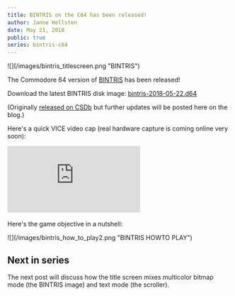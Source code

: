```yaml
---
title: BINTRIS on the C64 has been released!
author: Janne Hellsten
date: May 21, 2018
public: true
series: bintris-c64
---
```


<div class="screenshotMax">
![](/images/bintris_titlescreen.png "BINTRIS")
</div>

The Commodore 64 version of [BINTRIS][bintris] has been released!

Download the latest BINTRIS disk image: [bintris-2018-05-22.d64](/files/bintris-2018-05-22.d64)

(Originally [released on CSDb](http://csdb.dk/release/index.php?id=164874) but further updates will be posted here on the blog.)

Here's a quick VICE video cap (real hardware capture is coming online very soon):

<div class="youtube">
<iframe class="video" src="https://www.youtube.com/embed/XRdg8u9umHo?rel=0&amp;controls=1&amp;showinfo=0" frameborder="0" allow="autoplay; encrypted-media" allowfullscreen></iframe></div>

Here's the game objective in a nutshell:

<div class="screenshotMax">
![](/images/bintris_how_to_play2.png "BINTRIS HOWTO PLAY")
</div>

Next in series
--------------

The next post will discuss how the title screen mixes multicolor bitmap mode (the BINTRIS image) and text mode (the scroller).

[bintris]: http://nurpax.com/bintris
